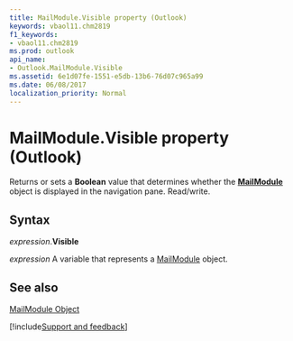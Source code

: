 ```yaml
---
title: MailModule.Visible property (Outlook)
keywords: vbaol11.chm2819
f1_keywords:
- vbaol11.chm2819
ms.prod: outlook
api_name:
- Outlook.MailModule.Visible
ms.assetid: 6e1d07fe-1551-e5db-13b6-76d07c965a99
ms.date: 06/08/2017
localization_priority: Normal
---
```



# MailModule.Visible property (Outlook)

Returns or sets a  **Boolean** value that determines whether the **[MailModule](Outlook.MailModule.md)** object is displayed in the navigation pane. Read/write.


## Syntax

_expression_.**Visible**

_expression_ A variable that represents a [MailModule](Outlook.MailModule.md) object.


## See also


[MailModule Object](Outlook.MailModule.md)

[!include[Support and feedback](~/includes/feedback-boilerplate.md)]